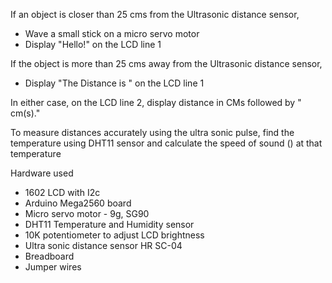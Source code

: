 If an object is closer than 25 cms from the Ultrasonic distance sensor,
  - Wave a small stick on a micro servo motor
  - Display "Hello!" on the LCD line 1

If the object is more than 25 cms away from the Ultrasonic distance sensor,
  - Display "The Distance is " on the LCD line 1

In either case, on the LCD line 2, display distance in CMs followed by " cm(s)."

To measure distances accurately using the ultra sonic pulse, find the temperature using DHT11 sensor and calculate the speed of sound () at that temperature

Hardware used
 - 1602 LCD with I2c
 - Arduino Mega2560 board
 - Micro servo motor - 9g, SG90
 - DHT11 Temperature and Humidity sensor
 - 10K potentiometer to adjust LCD brightness
 - Ultra sonic distance sensor HR SC-04
 - Breadboard
 - Jumper wires
